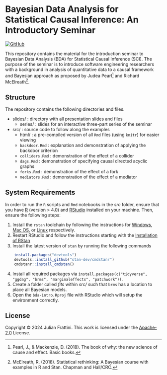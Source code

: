 # Bayesian Data Analysis for Statistical Causal Inference: An Introductory Seminar

[![GitHub](https://img.shields.io/github/license/JulianFrattini/bda-intro)](./LICENSE)

This repository contains the material for the introduction seminar to Bayesian Data Analysis (BDA) for Statistical Causal Inference (SCI).
The purpose of the seminar is to introduce software engineering researchers with a background in analysis of quantitative data to a causal framework and Bayesian approach as proposed by Judea Pearl[^1] and Richard McElreath[^2].

## Structure

The repository contains the following directories and files.

- slides/ : directory with all presentation slides and files
  - series/ : slides for an interactive three-part series of the seminar
- src/ : source code to follow along the examples
  - html/ : a pre-compiled version of all `Rmd` files (using `knitr`) for easier viewing
  - `backdoor.Rmd` : explanation and demonstration of applying the backdoor criterion
  - `colliders.Rmd` : demonstration of the effect of a collider
  - `dags.Rmd` : demonstration of specifying causal directed acyclic graphs
  - `forks.Rmd` : demonstration of the effect of a fork
  - `mediators.Rmd` : demonstration of the effect of a mediator

## System Requirements

In order to run the `R` scripts and `Rmd` notebooks in the _src_ folder, ensure that you have [R](https://ftp.acc.umu.se/mirror/CRAN/) (version > 4.0) and [RStudio](https://posit.co/download/rstudio-desktop/#download) installed on your machine.
Then, ensure the following steps:

1. Install the `rstan` toolchain by following the instructions for [Windows](https://github.com/stan-dev/rstan/wiki/Configuring-C---Toolchain-for-Windows#r40), [Mac OS](https://github.com/stan-dev/rstan/wiki/Configuring-C---Toolchain-for-Mac), or [Linux](https://github.com/stan-dev/rstan/wiki/Configuring-C-Toolchain-for-Linux) respectively.
2. Restart RStudio and follow the instructions starting with the [Installation of RStan](https://github.com/stan-dev/rstan/wiki/RStan-Getting-Started#installation-of-rstan)
3. Install the latest version of `stan` by running the following commands
```R
    install.packages("devtools")
    devtools::install_github("stan-dev/cmdstanr")
    cmdstanr::install_cmdstan()
```
4. Install all required packages via `install.packages(c("tidyverse", "ggdag", "brms", "marginaleffects", "patchwork"))`.
5. Create a folder called *fits* within *src/* such that `brms` has a location to place all Bayesian models.
6. Open the `bda-intro.Rproj` file with RStudio which will setup the environment correctly.

## License

Copyright © 2024 Julian Frattini. 
This work is licensed under the [Apache-2.0](./LICENSE) License.

[^1]: Pearl, J., & Mackenzie, D. (2018). The book of why: the new science of cause and effect. Basic books.
[^2]: McElreath, R. (2018). Statistical rethinking: A Bayesian course with examples in R and Stan. Chapman and Hall/CRC.
